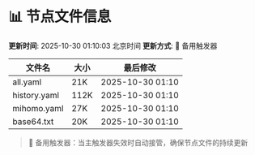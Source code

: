 # 📊 节点文件信息

**更新时间**: 2025-10-30 01:10:03 北京时间
**更新方式**: 🔄 备用触发器

| 文件名 | 大小 | 最后修改 |
|--------|------|----------|
| all.yaml | 21K | 2025-10-30 01:10 |
| history.yaml | 112K | 2025-10-30 01:10 |
| mihomo.yaml | 27K | 2025-10-30 01:10 |
| base64.txt | 20K | 2025-10-30 01:10 |

> 🔄 备用触发器：当主触发器失效时自动接管，确保节点文件的持续更新
